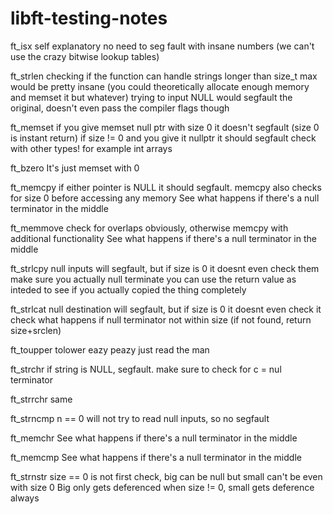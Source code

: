 # libft-testing-notes

ft_isx
  self explanatory
  no need to seg fault with insane numbers (we can't use the crazy bitwise lookup tables)

ft_strlen
  checking if the function can handle strings longer than size_t max would be pretty insane (you could theoretically allocate enough memory and memset it but whatever)
  trying to input NULL would segfault the original, doesn't even pass the compiler flags though

ft_memset
  if you give memset null ptr with size 0 it doesn't segfault (size 0 is instant return)
  if size != 0 and you give it nullptr it should segfault
  check with other types! for example int arrays

ft_bzero
  It's just memset with 0

ft_memcpy
  if either pointer is NULL it should segfault. memcpy also checks for size 0 before accessing any memory
  See what happens if there's a null terminator in the middle

ft_memmove
  check for overlaps obviously, otherwise memcpy with additional functionality
  See what happens if there's a null terminator in the middle

ft_strlcpy
  null inputs will segfault, but if size is 0 it doesnt even check them
  make sure you actually null terminate
  you can use the return value as inteded to see if you actually copied the thing completely

ft_strlcat
  null destination will segfault, but if size is 0 it doesnt even check it
  check what happens if null terminator not within size (if not found, return size+srclen)

ft_toupper tolower
  eazy peazy just read the man
  
ft_strchr
  if string is NULL, segfault. make sure to check for c = nul terminator

ft_strrchr
  same
  
ft_strncmp
  n == 0 will not try to read null inputs, so no segfault

ft_memchr
  See what happens if there's a null terminator in the middle

ft_memcmp
  See what happens if there's a null terminator in the middle

ft_strnstr
  size == 0 is not first check, big can be null but small can't be even with size 0
  Big only gets deferenced when size != 0, small gets deference always

